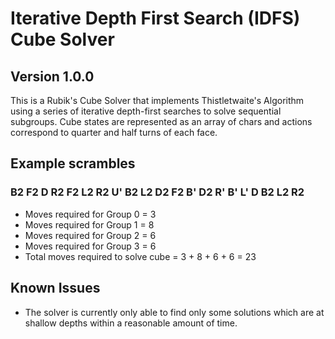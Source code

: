 # Iterative Depth First Search (IDFS) Cube Solver
## Version 1.0.0

This is a Rubik's Cube Solver that implements Thistletwaite's Algorithm using a series of iterative depth-first searches to solve sequential subgroups. Cube states are represented as an array of chars and actions correspond to quarter and half turns of each face.

## Example scrambles
### B2 F2 D R2 F2 L2 R2 U' B2 L2 D2 F2 B' D2 R' B' L' D B2 L2 R2
- Moves required for Group 0 = 3
- Moves required for Group 1 = 8
- Moves required for Group 2 = 6
- Moves required for Group 3 = 6
- Total moves required to solve cube = 3 + 8 + 6 + 6 = 23


## Known Issues
- The solver is currently only able to find only some solutions which are at shallow depths within a reasonable amount of time.

